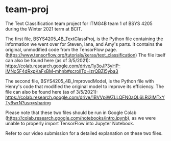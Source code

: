 # team-proj
The Text Classification team project for ITMG4B team 1 of BSYS 4205 during the Winter 2021 term at BCIT.

The first file, BSYS4205_4B_TextClassProj, is the Python file containing the information we went over for Steven, Iana, and Amy's parts. It contains the original, unmodified code from the TensorFlow page. (https://www.tensorflow.org/tutorials/keras/text_classification) The file itself can also be found here (as of 3/5/2021): https://colab.research.google.com/drive/1y3oJP3yHP-iMNo5F4dRxpKaFxBM-mhnb#scrollTo=izrQBZI5yba3

The second file, BSYS4205_4B_ImprovedModel, is the Python file with Henry's code that modified the original model to improve its efficiency. The file can also be found here (as of 3/5/2021): https://colab.research.google.com/drive/1BVVpiWZLLQFN0aQL6LRi2lMTxYTy6wrN?usp=sharing

Please note that these two files should be run in Google Colab (https://colab.research.google.com/notebooks/intro.ipynb), as we were unable to properly import TensorFlow into Jupyter Notebook.

Refer to our video submission for a detailed explanation on these two files.
